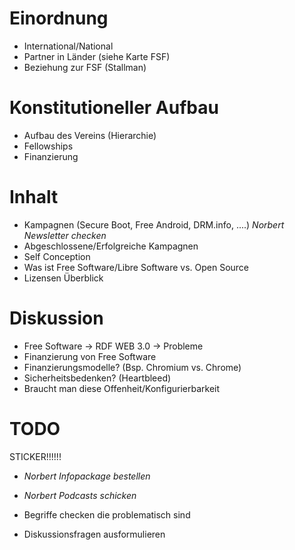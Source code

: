Einordnung
==========

* International/National
* Partner in Länder (siehe Karte FSF)
* Beziehung zur FSF (Stallman)

Konstitutioneller Aufbau
========================

* Aufbau des Vereins (Hierarchie)
* Fellowships
* Finanzierung

Inhalt
======

* Kampagnen (Secure Boot, Free Android, DRM.info, ....) *Norbert Newsletter checken*
* Abgeschlossene/Erfolgreiche Kampagnen
* Self Conception
* Was ist Free Software/Libre Software vs. Open Source
* Lizensen Überblick

Diskussion
==========

* Free Software -> RDF WEB 3.0 -> Probleme
* Finanzierung von Free Software
* Finanzierungsmodelle? (Bsp. Chromium vs. Chrome)
* Sicherheitsbedenken? (Heartbleed)
* Braucht man diese Offenheit/Konfigurierbarkeit

TODO
====
STICKER!!!!!!
* *Norbert Infopackage bestellen*
* *Norbert Podcasts schicken*

* Begriffe checken die problematisch sind
* Diskussionsfragen ausformulieren
